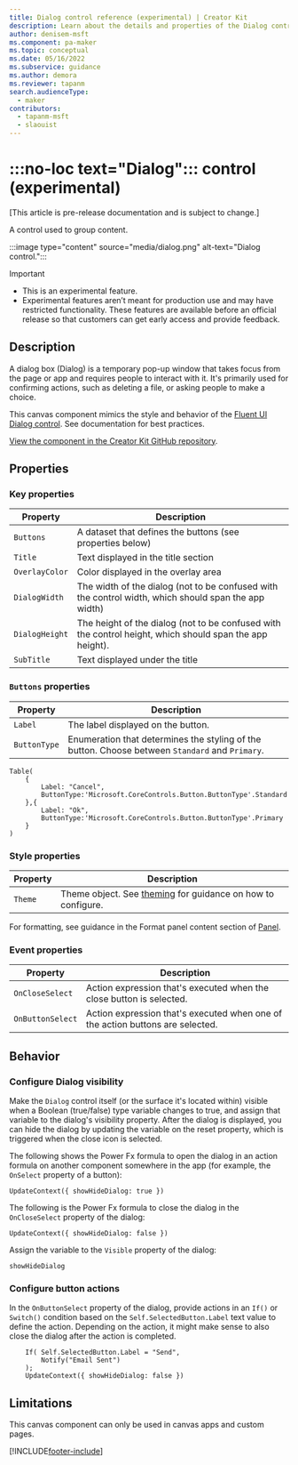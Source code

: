 ```yaml
---
title: Dialog control reference (experimental) | Creator Kit
description: Learn about the details and properties of the Dialog control in the Creator Kit.
author: denisem-msft
ms.component: pa-maker
ms.topic: conceptual
ms.date: 05/16/2022
ms.subservice: guidance
ms.author: demora
ms.reviewer: tapanm
search.audienceType: 
  - maker
contributors:
  - tapanm-msft
  - slaouist
---
```

# :::no-loc text="Dialog"::: control (experimental)

[This article is pre-release documentation and is subject to change.]

A control used to group content.

:::image type="content" source="media/dialog.png" alt-text="Dialog control.":::

> [!IMPORTANT]
> - This is an experimental feature.
> - Experimental features aren’t meant for production use and may have restricted functionality. These features are available before an official release so that customers can get early access and provide feedback.

## Description

A dialog box (Dialog) is a temporary pop-up window that takes focus from the page or app and requires people to interact with it. It's primarily used for confirming actions, such as deleting a file, or asking people to make a choice.

This canvas component mimics the style and behavior of the [Fluent UI Dialog control](https://developer.microsoft.com/fluentui#/controls/web/Dialog). See documentation for best practices.

[View the component in the Creator Kit GitHub repository](https://github.com/microsoft/powercat-creator-kit/tree/main/CreatorKitCore/SolutionPackage/CanvasApps/cat_powercatcomponentlibrary_0be3a_DocumentUri_msapp_src).

## Properties

### Key properties

| Property | Description |
| -------- | ----------- |
| `Buttons` | A dataset that defines the buttons (see properties below) |
| `Title` | Text displayed in the title section |
| `OverlayColor` | Color displayed in the overlay area |
| `DialogWidth` | The width of the dialog (not to be confused with the control width, which should span the app width) |
| `DialogHeight` | The height of the dialog (not to be confused with the control height, which should span the app height). |
| `SubTitle` | Text displayed under the title |

### `Buttons` properties

| Property | Description |
| -------- | ----------- |
| `Label` | The label displayed on the button. |
| `ButtonType` | Enumeration that determines the styling of the button. Choose between `Standard` and `Primary`.|

```powerapps-dot
Table(
    {
        Label: "Cancel", 
        ButtonType:'Microsoft.CoreControls.Button.ButtonType'.Standard 
    },{
        Label: "Ok", 
        ButtonType:'Microsoft.CoreControls.Button.ButtonType'.Primary
    }
)
```

### Style properties

| Property | Description |
| -------- | ----------- |
| `Theme` | Theme object. See [theming](theme.md) for guidance on how to configure. |

For formatting, see guidance in the Format panel content section of [Panel](./panel.md#format-panel-content).

### Event properties

| Property | Description |
| -------- | ----------- |
| `OnCloseSelect` | Action expression that's executed when the close button is selected. |
| `OnButtonSelect` | Action expression that's executed when one of the action buttons are selected. |

## Behavior

### Configure Dialog visibility

Make the `Dialog` control itself (or the surface it's located within) visible when a Boolean (true/false) type variable changes to true, and assign that variable to the dialog's visibility property. After the dialog is displayed, you can hide the dialog by updating the variable on the reset property, which is triggered when the close icon is selected.

The following shows the Power Fx formula to open the dialog in an action formula on another component somewhere in the app (for example, the `OnSelect` property of a button):

```powerapps-dot
UpdateContext({ showHideDialog: true })
```

The following is the Power Fx formula to close the dialog in the `OnCloseSelect` property of the dialog:

```powerapps-dot
UpdateContext({ showHideDialog: false })
```

Assign the variable to the `Visible` property of the dialog:

```powerapps-dot
showHideDialog
```

### Configure button actions

In the `OnButtonSelect` property of the dialog, provide actions in an `If()` or `Switch()` condition based on the `Self.SelectedButton.Label` text value to define the action. Depending on the action, it might make sense to also close the dialog after the action is completed.

```powerapps-dot
    If( Self.SelectedButton.Label = "Send", 
        Notify("Email Sent")
    );
    UpdateContext({ showHideDialog: false })
```

## Limitations

This canvas component can only be used in canvas apps and custom pages.

[!INCLUDE[footer-include](../../includes/footer-banner.md)]
